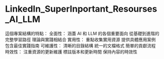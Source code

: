 # LinkedIn_SuperInportant_Resourses_AI_LLM
這個專案結構的特點：  全面性：  涵蓋 AI 和 LLM 的各個重要面向 從基礎到進階的完整學習路徑 理論與實踐相結合   實用性：  重點收集實用資源 提供具體應用案例 包含最佳實踐指南   可維護性：  清晰的目錄結構 統一的文檔格式 簡單的貢獻流程   時效性：  注重資源的更新維護 標註版本和更新時間 保持內容的時效性
